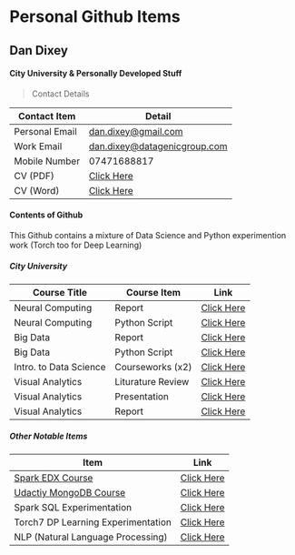 # Personal Github Items
## Dan Dixey
#### City University & Personally Developed Stuff

> Contact Details

Contact Item | Detail
------------- | -------------
Personal Email | dan.dixey@gmail.com
Work Email | dan.dixey@datagenicgroup.com
Mobile Number | 07471688817
CV (PDF) | [Click Here](https://github.com/dandxy89/CityUniversity2014/blob/master/Daniel_Dixey/Daniel_Dixey_CV.docx?raw=true)
CV (Word) | [Click Here](https://github.com/dandxy89/CityUniversity2014/blob/master/Daniel_Dixey/Daniel_Dixey_CV.pdf)

#### Contents of Github

This Github contains a mixture of Data Science and Python experimention work (Torch too for Deep Learning)

##### City University

Course Title | Course Item | Link
------------- | ------------- | -------------
Neural Computing | Report | [Click Here](https://github.com/dandxy89/CityUniversity2014/blob/master/Neural_Networking/Coursework/INM427_Neural_Computing_Daniel_Dixey_James_Muller.pdf)
Neural Computing | Python Script | [Click Here](https://github.com/dandxy89/CityUniversity2014/blob/master/Neural_Networking/Coursework/Bank_Marketing/Neural_Computing/Python/Neural_Computing_Coursework.py)
Big Data | Report | [Click Here](https://github.com/dandxy89/CityUniversity2014/blob/master/Big_Data/Coursework/Text_Classification_ackf415.pdf)
Big Data | Python Script | [Click Here](https://github.com/dandxy89/CityUniversity2014/blob/master/Big_Data/Coursework/ackf415-Lewes-TextFull.py)
Intro. to Data Science | Courseworks (x2) | [Click Here](https://github.com/dandxy89/CityUniversity2014/tree/master/Introduction_to_Data_Science/Coursework)
Visual Analytics | Liturature Review | [Click Here](https://github.com/dandxy89/CityUniversity2014/blob/master/Visual_Analytics/Literature%20Review/Literature_review_28_Feb_2015.pdf)
Visual Analytics | Presentation | [Click Here](https://github.com/dandxy89/CityUniversity2014/blob/master/Visual_Analytics/Presentation/Visual_Analytics_Powerpoint.pdf)
Visual Analytics | Report | [Click Here](https://github.com/dandxy89/CityUniversity2014/blob/master/Visual_Analytics/Visual_Analytics_Report_23_5_2015.docx?raw=true)

##### Other Notable Items

Item | Link
------------- | -------------
[Spark EDX Course](https://www.edx.org/course/introduction-big-data-apache-spark-uc-berkeleyx-cs100-1x) | [Click Here](https://github.com/dandxy89/CityUniversity2014/tree/master/Spark_Course_EDX)
[Udactiy MongoDB Course](https://www.udacity.com/course/data-wrangling-with-mongodb--ud032) | [Click Here](https://github.com/dandxy89/CityUniversity2014/tree/master/Mongodb_NoSQL/Udacity)
Spark SQL Experimentation | [Click Here](https://github.com/dandxy89/CityUniversity2014/tree/master/Spark_SQL)
Torch7 DP Learning Experimentation | [Click Here](https://github.com/dandxy89/CityUniversity2014/tree/master/Torch_7_Learning)
NLP (Natural Language Processing) | [Click Here](https://github.com/dandxy89/CityUniversity2014/tree/master/NLP)




